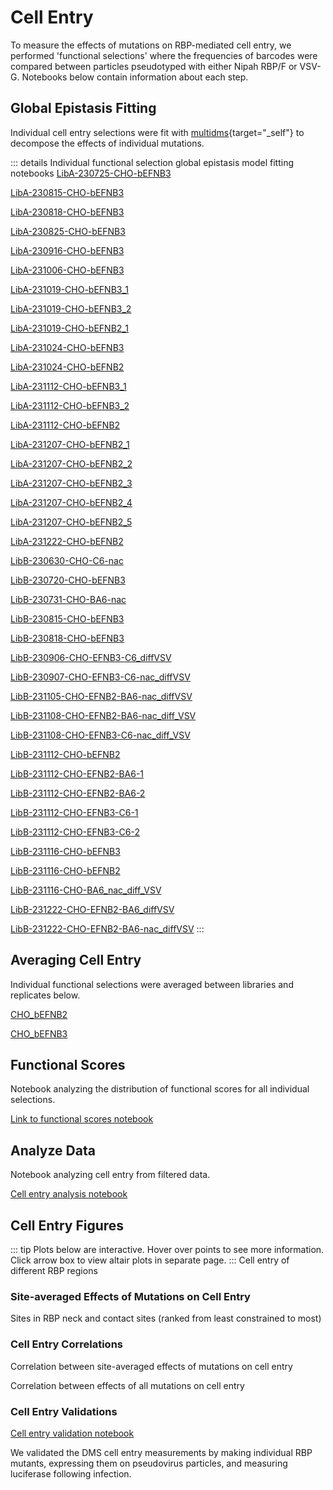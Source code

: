 # Cell Entry

To measure the effects of mutations on RBP-mediated cell entry, we performed 'functional selections' where the frequencies of barcodes were compared between particles pseudotyped with either Nipah RBP/F or VSV-G. Notebooks below contain information about each step.


## Global Epistasis Fitting
Individual cell entry selections were fit with [multidms](https://github.com/matsengrp/multidms){target="_self"} to decompose the effects of individual mutations.

::: details Individual functional selection global epistasis model fitting notebooks
<a href="notebooks/func_effects_global_epistasis_LibA-230725-CHO-bEFNB3.html" target="_self">LibA-230725-CHO-bEFNB3</a>

<a href="notebooks/func_effects_global_epistasis_LibA-230815-CHO-bEFNB3.html" target="_self">LibA-230815-CHO-bEFNB3</a>

<a href="notebooks/func_effects_global_epistasis_LibA-230818-CHO-bEFNB3.html" target="_self">LibA-230818-CHO-bEFNB3</a>

<a href="notebooks/func_effects_global_epistasis_LibA-230825-CHO-bEFNB3.html" target="_self">LibA-230825-CHO-bEFNB3</a>

<a href="notebooks/func_effects_global_epistasis_LibA-230916-CHO-bEFNB3.html" target="_self">LibA-230916-CHO-bEFNB3</a>

<a href="notebooks/func_effects_global_epistasis_LibA-231006-CHO-bEFNB3.html" target="_self">LibA-231006-CHO-bEFNB3</a>

<a href="notebooks/func_effects_global_epistasis_LibA-231019-CHO-bEFNB3_1.html" target="_self">LibA-231019-CHO-bEFNB3_1</a>

<a href="notebooks/func_effects_global_epistasis_LibA-231019-CHO-bEFNB3_2.html" target="_self">LibA-231019-CHO-bEFNB3_2</a>

<a href="notebooks/func_effects_global_epistasis_LibA-231019-CHO-bEFNB2_1.html" target="_self">LibA-231019-CHO-bEFNB2_1</a>

<a href="notebooks/func_effects_global_epistasis_LibA-231024-CHO-bEFNB3.html" target="_self">LibA-231024-CHO-bEFNB3</a>

<a href="notebooks/func_effects_global_epistasis_LibA-231024-CHO-bEFNB2.html" target="_self">LibA-231024-CHO-bEFNB2</a>

<a href="notebooks/func_effects_global_epistasis_LibA-231112-CHO-bEFNB3_1.html" target="_self">LibA-231112-CHO-bEFNB3_1</a>

<a href="notebooks/func_effects_global_epistasis_LibA-231112-CHO-bEFNB3_2.html" target="_self">LibA-231112-CHO-bEFNB3_2</a>

<a href="notebooks/func_effects_global_epistasis_LibA-231112-CHO-bEFNB2.html" target="_self">LibA-231112-CHO-bEFNB2</a>

<a href="notebooks/func_effects_global_epistasis_LibA-231207-CHO-bEFNB2_1.html" target="_self">LibA-231207-CHO-bEFNB2_1</a>

<a href="notebooks/func_effects_global_epistasis_LibA-231207-CHO-bEFNB2_2.html" target="_self">LibA-231207-CHO-bEFNB2_2</a>

<a href="notebooks/func_effects_global_epistasis_LibA-231207-CHO-bEFNB2_3.html" target="_self">LibA-231207-CHO-bEFNB2_3</a>

<a href="notebooks/func_effects_global_epistasis_LibA-231207-CHO-bEFNB2_4.html" target="_self">LibA-231207-CHO-bEFNB2_4</a>

<a href="notebooks/func_effects_global_epistasis_LibA-231207-CHO-bEFNB2_5.html" target="_self">LibA-231207-CHO-bEFNB2_5</a>

<a href="notebooks/func_effects_global_epistasis_LibA-231222-CHO-bEFNB2.html" target="_self">LibA-231222-CHO-bEFNB2</a>

<a href="notebooks/func_effects_global_epistasis_LibB-230630-CHO-C6-nac.html" target="_self">LibB-230630-CHO-C6-nac</a>

<a href="notebooks/func_effects_global_epistasis_LibB-230720-CHO-bEFNB3.html" target="_self">LibB-230720-CHO-bEFNB3</a>

<a href="notebooks/func_effects_global_epistasis_LibB-230731-CHO-BA6-nac.html" target="_self">LibB-230731-CHO-BA6-nac</a>

<a href="notebooks/func_effects_global_epistasis_LibB-230815-CHO-bEFNB3.html" target="_self">LibB-230815-CHO-bEFNB3</a>

<a href="notebooks/func_effects_global_epistasis_LibB-230818-CHO-bEFNB3.html" target="_self">LibB-230818-CHO-bEFNB3</a>

<a href="notebooks/func_effects_global_epistasis_LibB-230906-CHO-EFNB3-C6_diffVSV.html" target="_self">LibB-230906-CHO-EFNB3-C6_diffVSV</a>

<a href="notebooks/func_effects_global_epistasis_LibB-230907-CHO-EFNB3-C6-nac_diffVSV.html" target="_self">LibB-230907-CHO-EFNB3-C6-nac_diffVSV</a>

<a href="notebooks/func_effects_global_epistasis_LibB-231105-CHO-EFNB2-BA6-nac_diffVSV.html" target="_self">LibB-231105-CHO-EFNB2-BA6-nac_diffVSV</a>

<a href="notebooks/func_effects_global_epistasis_LibB-231108-CHO-EFNB2-BA6-nac_diff_VSV.html" target="_self">LibB-231108-CHO-EFNB2-BA6-nac_diff_VSV</a>

<a href="notebooks/func_effects_global_epistasis_LibB-231108-CHO-EFNB3-C6-nac_diff_VSV.html" target="_self">LibB-231108-CHO-EFNB3-C6-nac_diff_VSV</a>

<a href="notebooks/func_effects_global_epistasis_LibB-231112-CHO-bEFNB2.html" target="_self">LibB-231112-CHO-bEFNB2</a>

<a href="notebooks/func_effects_global_epistasis_LibB-231112-CHO-EFNB2-BA6-1.html" target="_self">LibB-231112-CHO-EFNB2-BA6-1</a>

<a href="notebooks/func_effects_global_epistasis_LibB-231112-CHO-EFNB2-BA6-2.html" target="_self">LibB-231112-CHO-EFNB2-BA6-2</a>

<a href="notebooks/func_effects_global_epistasis_LibB-231112-CHO-EFNB3-C6-1.html" target="_self">LibB-231112-CHO-EFNB3-C6-1</a>

<a href="notebooks/func_effects_global_epistasis_LibB-231112-CHO-EFNB3-C6-2.html" target="_self">LibB-231112-CHO-EFNB3-C6-2</a>

<a href="notebooks/func_effects_global_epistasis_LibB-231116-CHO-bEFNB3.html" target="_self">LibB-231116-CHO-bEFNB3</a>

<a href="notebooks/func_effects_global_epistasis_LibB-231116-CHO-bEFNB2.html" target="_self">LibB-231116-CHO-bEFNB2</a>

<a href="notebooks/func_effects_global_epistasis_LibB-231116-CHO-BA6_nac_diff_VSV.html" target="_self">LibB-231116-CHO-BA6_nac_diff_VSV</a>

<a href="notebooks/func_effects_global_epistasis_LibB-231222-CHO-EFNB2-BA6_diffVSV.html" target="_self">LibB-231222-CHO-EFNB2-BA6_diffVSV</a>

<a href="notebooks/func_effects_global_epistasis_LibB-231222-CHO-EFNB2-BA6-nac_diffVSV.html" target="_self">LibB-231222-CHO-EFNB2-BA6-nac_diffVSV</a>
:::

## Averaging Cell Entry
Individual functional selections were averaged between libraries and replicates below.

<a href="notebooks/avg_func_effects_CHO_bEFNB2.html" target="_self">CHO_bEFNB2</a>

<a href="notebooks/avg_func_effects_CHO_bEFNB3.html" target="_self">CHO_bEFNB3</a>

## Functional Scores
Notebook analyzing the distribution of functional scores for all individual selections.

<a href="notebooks/analyze_func_scores.html" target="_self">Link to functional scores notebook</a>

## Analyze Data
Notebook analyzing cell entry from filtered data.

<a href="notebooks/nipah_RBP_entry_analysis.html" target="_self">Cell entry analysis notebook</a>

## Cell Entry Figures
::: tip
Plots below are interactive. Hover over points to see more information.
Click arrow box to view altair plots in separate page.
:::
Cell entry of different RBP regions

<Altair :showShadow="false" :spec-url="'htmls/entry_region_boxplot_plot.html'"></Altair>

### Site-averaged Effects of Mutations on Cell Entry
Sites in RBP neck and contact sites (ranked from least constrained to most)

<Altair :showShadow="false" :spec-url="'htmls/combined_region_barplot_output.html'"></Altair>

### Cell Entry Correlations
Correlation between site-averaged effects of mutations on cell entry

<Altair :showShadow="false" :spec-url="'htmls/E2_E3_entry_corr_plot.html'"></Altair>

Correlation between effects of all mutations on cell entry
<Altair :showShadow="false" :spec-url="'htmls/E2_E3_entry_all_muts_plot.html'"></Altair>

### Cell Entry Validations

<a href="notebooks/cell_entry_validations.html" target="_self">Cell entry validation notebook</a>

We validated the DMS cell entry measurements by making individual RBP mutants, expressing them on pseudovirus particles, and measuring luciferase following infection.
<Altair :showShadow="false" :spec-url="'htmls/corr_plots_combined.html'"></Altair>
